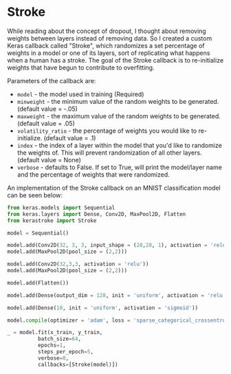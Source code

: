 # Stroke
While reading about the concept of dropout, I thought about removing weights between layers instead of removing data. So I created a custom Keras callback called "Stroke", which randomizes a set percentage of weights in a model or one of its layers, sort of replicating what happens when a human has a stroke. The goal of the Stroke callback is to re-initialize weights that have begun to contribute to overfitting.

Parameters of the callback are:

* `model` - the model used in training (Required)
* `minweight` - the minimum value of the random weights to be generated. (default value = -.05)
* `maxweight` - the maximum value of the random weights to be generated. (default value = .05)
* `volatility_ratio` - the percentage of weights you would like to re-initialize. (default value = .1)
* `index` - the index of a layer within the model that you'd like to randomize the weights of. This will prevent randomization of all other layers. (default value = None)
* `verbose` - defaults to False. If set to True, will print the model/layer name and the percentage of weights that were randomized.

An implementation of the Stroke callback on an MNIST classification model can be seen below:

```python
from keras.models import Sequential
from keras.layers import Dense, Conv2D, MaxPool2D, Flatten
from kerastroke import Stroke

model = Sequential()

model.add(Conv2D(32, 3, 3, input_shape = (28,28, 1), activation = 'relu'))
model.add(MaxPool2D(pool_size = (2,2)))

model.add(Conv2D(32,3,3, activation = 'relu'))
model.add(MaxPool2D(pool_size = (2,2)))

model.add(Flatten())

model.add(Dense(output_dim = 128, init = 'uniform', activation = 'relu'))

model.add(Dense(10, init = 'uniform', activation = 'sigmoid'))

model.compile(optimizer = 'adam', loss = 'sparse_categorical_crossentropy', metrics = ['accuracy'])

_ = model.fit(x_train, y_train,
          batch_size=64,
          epochs=1,
          steps_per_epoch=5,
          verbose=0,
          callbacks=[Stroke(model)])
